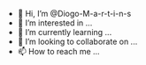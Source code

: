 - 👋 Hi, I’m @Diogo-M-a-r-t-i-n-s
- 👀 I’m interested in ...
- 🌱 I’m currently learning ...
- 💞️ I’m looking to collaborate on ...
- 📫 How to reach me ...

<!---
Diogo-M-a-r-t-i-n-s/Diogo-M-a-r-t-i-n-s is a ✨ special ✨ repository because its `README.md` (this file) appears on your GitHub profile.
You can click the Preview link to take a look at your changes.
--->
